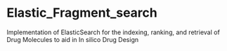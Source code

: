 # Elastic_Fragment_search

Implementation of ElasticSearch for the indexing, ranking, and retrieval of Drug Molecules to aid in In silico Drug Design
